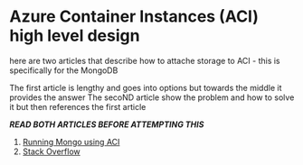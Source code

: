 # Azure Container Instances (ACI) high level design

here are two articles that describe how to attache storage to ACI - this is specifically for the MongoDB

The first article is lengthy and goes into options but towards the middle it provides the answer
The secoND article show the problem and how to solve it but then references the first article

***READ BOTH ARTICLES BEFORE ATTEMPTING THIS***

1. [Running Mongo using ACI](https://jussiroine.com/2019/02/an-adventure-in-containers-and-command-line-tools-running-mongodb-in-azure/)
2. [Stack Overflow](https://stackoverflow.com/questions/59783143/unable-to-mount-azure-file-shares-as-mongodb-volume-in-azure-container-instances)